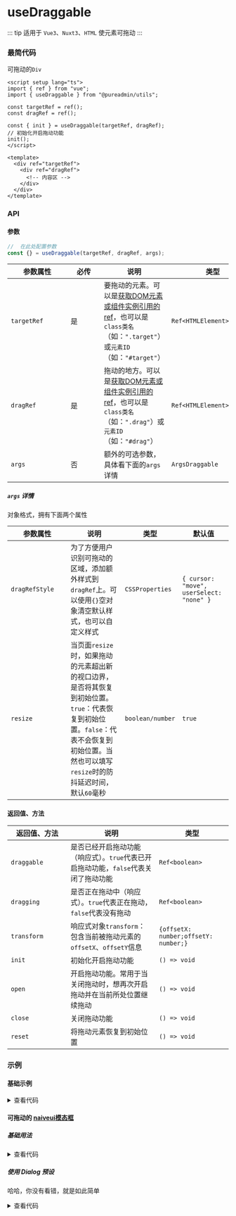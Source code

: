 <script setup>
import draggable from './draggable.vue'
import naiveuiBase from './naiveuiBase.vue'
import naiveuiDialog from './naiveuiDialog.vue'
</script>

# useDraggable

::: tip 适用于 `Vue3`、`Nuxt3`、`HTML`
使元素可拖动
:::

### 最简代码

可拖动的`Div`

```vue
<script setup lang="ts">
import { ref } from "vue";
import { useDraggable } from "@pureadmin/utils";

const targetRef = ref();
const dragRef = ref();

const { init } = useDraggable(targetRef, dragRef);
// 初始化开启拖动功能
init();
</script>

<template>
  <div ref="targetRef">
    <div ref="dragRef">
      <!-- 内容区 -->
    </div>
  </div>
</template>
```

### API

#### 参数

```ts
//  在此处配置参数
const {} = useDraggable(targetRef, dragRef, args);
```

<div class="pure-no-border">

| **参数属性** | 必传 | **说明**                                                                                                                                                                                          | **类型**                  |
| ------------ | ---- | ------------------------------------------------------------------------------------------------------------------------------------------------------------------------------------------------- | ------------------------- |
| `targetRef`  | 是   | 要拖动的元素。可以是[获取DOM元素或组件实例引用的ref](https://cn.vuejs.org/guide/essentials/template-refs.html#template-refs)，也可以是`class类名`（如：`".target"`）或`元素ID`（如：`"#target"`） | `Ref<HTMLElement>/string` |
| `dragRef`    | 是   | 拖动的地方。可以是[获取DOM元素或组件实例引用的ref](https://cn.vuejs.org/guide/essentials/template-refs.html#template-refs)，也可以是`class类名`（如：`".drag"`）或`元素ID`（如：`"#drag"`）       | `Ref<HTMLElement>/string` |
| `args`       | 否   | 额外的可选参数，具体看下面的`args`详情                                                                                                                                                            | `ArgsDraggable`           |

##### `args` 详情

对象格式，拥有下面两个属性

| **参数属性**   | **说明**                                                                                                                                                                                    | **类型**         | **默认值**                               |
| -------------- | ------------------------------------------------------------------------------------------------------------------------------------------------------------------------------------------- | ---------------- | ---------------------------------------- |
| `dragRefStyle` | 为了方便用户识别可拖动的区域，添加额外样式到`dragRef`上。可以使用`{}`空对象清空默认样式，也可以自定义样式                                                                                   | `CSSProperties`  | `{ cursor: "move", userSelect: "none" }` |
| `resize`       | 当页面`resize`时，如果拖动的元素超出新的视口边界，是否将其恢复到初始位置。`true`：代表恢复到初始位置。`false`：代表不会恢复到初始位置。当然也可以填写`resize`时的防抖延迟时间，默认`60`毫秒 | `boolean/number` | `true`                                   |

</div>

#### 返回值、方法

<div class="pure-no-border">

| **返回值、方法** | **说明**                                                                            | **类型**                             |
| ---------------- | ----------------------------------------------------------------------------------- | ------------------------------------ |
| `draggable`      | 是否已经开启拖动功能（响应式）。`true`代表已开启拖动功能，`false`代表关闭了拖动功能 | `Ref<boolean>`                       |
| `dragging`       | 是否正在拖动中（响应式）。`true`代表正在拖动，`false`代表没有拖动                   | `Ref<boolean>`                       |
| `transform`      | 响应式对象`transform`：包含当前被拖动元素的`offsetX`、`offsetY`信息                 | `{offsetX: number;offsetY: number;}` |
| `init`           | 初始化开启拖动功能                                                                  | `() => void`                         |
| `open`           | 开启拖动功能。常用于当关闭拖动时，想再次开启拖动并在当前所处位置继续拖动            | `() => void`                         |
| `close`          | 关闭拖动功能                                                                        | `() => void`                         |
| `reset`          | 将拖动元素恢复到初始位置                                                            | `() => void`                         |

</div>

### 示例

#### 基础示例

<draggable class="mt-2" />

<details>

<summary>查看代码</summary>

<<< @/hooks/useDraggable/draggable.vue

</details>

#### 可拖动的 [naiveui模态框](https://www.naiveui.com/zh-CN/os-theme/components/modal)

##### 基础用法

<naiveuiBase class="mt-2" />

<details>

<summary>查看代码</summary>

<<< @/hooks/useDraggable/naiveuiBase.vue

</details>

##### 使用 Dialog 预设

哈哈，你没有看错，就是如此简单

<naiveuiDialog class="mt-2" />

<details>

<summary>查看代码</summary>

<<< @/hooks/useDraggable/naiveuiDialog.vue

</details>

<style scoped>
.pure-no-border > table > thead > tr > th:nth-child(2) {
  min-width: 60px;
}
.pure-no-border > table > thead > tr > th:nth-child(1) {
   min-width: 120px;
}
</style>

